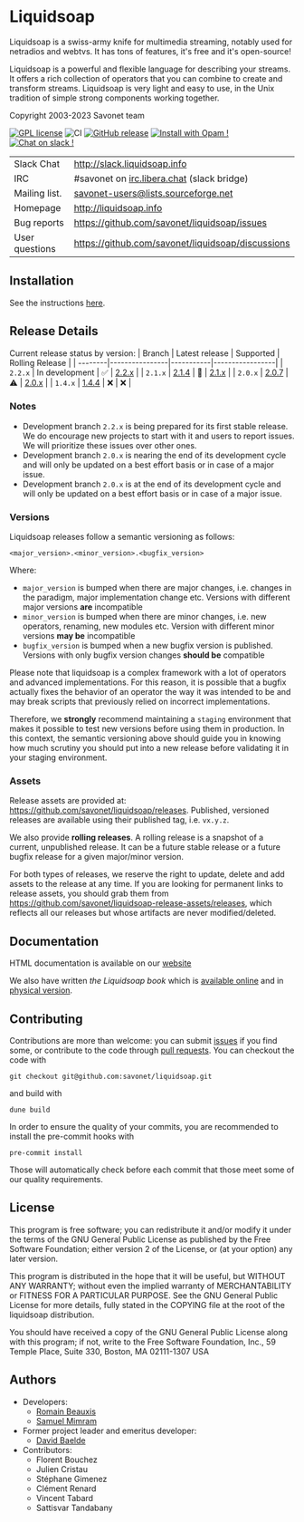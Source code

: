 # Liquidsoap

Liquidsoap is a swiss-army knife for multimedia streaming, notably
used for netradios and webtvs. It has tons of features, it's free and it's
open-source!

Liquidsoap is a powerful and flexible language for describing your streams. It
offers a rich collection of operators that you can combine to create and
transform streams. Liquidsoap is very light and easy to use, in the Unix
tradition of simple strong components working together.

Copyright 2003-2023 Savonet team

[![GPL license](https://img.shields.io/badge/License-GPL-green.svg)](https://github.com/savonet/liquidsoap/blob/master/COPYING)
![CI](https://github.com/savonet/liquidsoap/workflows/CI/badge.svg)
[![GitHub release](https://img.shields.io/github/release/savonet/liquidsoap.svg)](https://GitHub.com/savonet/liquidsoap/releases/)
[![Install with Opam !](https://img.shields.io/badge/Install%20with-Opam-1abc9c.svg)](http://opam.ocaml.org/packages/liquidsoap/)
[![Chat on slack !](https://img.shields.io/badge/Chat%20on-Slack-1a1f9c.svg)](http://slack.liquidsoap.info/)

|                |                                                                    |
| -------------- | ------------------------------------------------------------------ |
| Slack Chat     | http://slack.liquidsoap.info                                       |
| IRC            | #savonet on [irc.libera.chat](https://libera.chat/) (slack bridge) |
| Mailing list.  | savonet-users@lists.sourceforge.net                                |
| Homepage       | http://liquidsoap.info                                             |
| Bug reports    | https://github.com/savonet/liquidsoap/issues                       |
| User questions | https://github.com/savonet/liquidsoap/discussions                  |

## Installation

See the instructions [here](https://www.liquidsoap.info/doc.html?path=install.html).

## Release Details

Current release status by version:
| Branch | Latest release | Supported | Rolling Release |
| --------|----------------|-----------|-----------------|
| `2.2.x` | In development | ✅ | [2.2.x](https://github.com/savonet/liquidsoap/releases/tag/rolling-release-v2.2.x) |
| `2.1.x` | [2.1.4](https://github.com/savonet/liquidsoap/releases/tag/v2.1.4) | 🌅 | [2.1.x](https://github.com/savonet/liquidsoap/releases/tag/rolling-release-v2.1.x) |
| `2.0.x` | [2.0.7](https://github.com/savonet/liquidsoap/releases/tag/v2.0.7) | ⚠️ | [2.0.x](https://github.com/savonet/liquidsoap/releases/tag/rolling-release-v2.0.x) |
| `1.4.x` | [1.4.4](https://github.com/savonet/liquidsoap/releases/tag/v1.4.4) | ❌ | ❌ |

### Notes

- Development branch `2.2.x` is being prepared for its first stable release. We do encourage new projects to start with it and users to report issues. We will prioritize these issues over other ones.
- Development branch `2.0.x` is nearing the end of its development cycle and will only be updated on a best effort basis or in case of a major issue.
- Development branch `2.0.x` is at the end of its development cycle and will only be updated on a best effort basis or in case of a major issue.

### Versions

Liquidsoap releases follow a semantic versioning as follows:

```
<major_version>.<minor_version>.<bugfix_version>
```

Where:

- `major_version` is bumped when there are major changes, i.e. changes in the paradigm, major implementation change etc. Versions with different major versions **are** incompatible
- `minor_version` is bumped when there are minor changes, i.e. new operators, renaming, new modules etc. Version with different minor versions **may be** incompatible
- `bugfix_version` is bumped when a new bugfix version is published. Versions with only bugfix version changes **should be** compatible

Please note that liquidsoap is a complex framework with a lot of operators and advanced implementations. For this reason, it is possible that a bugfix actually fixes the behavior of an operator the way it was intended to be and may break scripts that previously relied on incorrect implementations.

Therefore, we **strongly** recommend maintaining a `staging` environment that makes it possible to test new versions before using them in production. In this context, the semantic versioning above should guide you in knowing how much scrutiny you should put into a new release before validating it in your staging environment.

### Assets

Release assets are provided at: https://github.com/savonet/liquidsoap/releases. Published, versioned releases are available using their published tag, i.e. `vx.y.z`.

We also provide **rolling releases**. A rolling release is a snapshot of a current, unpublished release. It can be a future stable release or a future bugfix release for a given major/minor version.

For both types of releases, we reserve the right to update, delete and add assets to the release at any time. If you are looking for permanent links to release assets, you should grab them from https://github.com/savonet/liquidsoap-release-assets/releases, which reflects all our releases but whose artifacts are never modified/deleted.

## Documentation

HTML documentation is available on our [website](http://liquidsoap.info)

We also have written _the Liquidsoap book_ which is [available
online](http://www.liquidsoap.info/book/book.pdf) and in [physical
version](https://www.amazon.com/dp/B095PVTYR3).

## Contributing

Contributions are more than welcome: you can submit
[issues](https://github.com/savonet/liquidsoap/issues) if you find some, or
contribute to the code through [pull
requests](https://github.com/savonet/liquidsoap/pulls). You can checkout the
code with

```
git checkout git@github.com:savonet/liquidsoap.git
```

and build with

```
dune build
```

In order to ensure the quality of your commits, you are recommended to install
the pre-commit hooks with

```
pre-commit install
```

Those will automatically check before each commit that those meet some of our
quality requirements.

## License

This program is free software; you can redistribute it and/or modify it under
the terms of the GNU General Public License as published by the Free Software
Foundation; either version 2 of the License, or (at your option) any later
version.

This program is distributed in the hope that it will be useful, but WITHOUT ANY
WARRANTY; without even the implied warranty of MERCHANTABILITY or FITNESS FOR A
PARTICULAR PURPOSE. See the GNU General Public License for more details, fully
stated in the COPYING file at the root of the liquidsoap distribution.

You should have received a copy of the GNU General Public License along with
this program; if not, write to the Free Software Foundation, Inc., 59 Temple
Place, Suite 330, Boston, MA 02111-1307 USA

## Authors

- Developers:
  - [Romain Beauxis](https://github.com/toots)
  - [Samuel Mimram](http://www.mimram.fr)
- Former project leader and emeritus developer:
  - [David Baelde](http://www.lsv.fr/~baelde/)
- Contributors:
  - Florent Bouchez
  - Julien Cristau
  - Stéphane Gimenez
  - Clément Renard
  - Vincent Tabard
  - Sattisvar Tandabany
